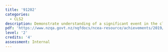 ```yaml
---
title: '91202'
categories:
  - CLS2
description: Demonstrate understanding of a significant event in the classical world
pdf: 'https://www.nzqa.govt.nz/nqfdocs/ncea-resource/achievements/2019/as91202.pdf'
level: '2'
credits: '4'
assessment: Internal
---
```


